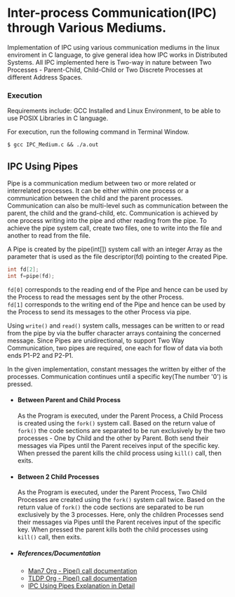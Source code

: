 # Inter-process Communication(IPC) through Various Mediums.
Implementation of IPC using various communication mediums in the linux enviroment in C language, to give general idea how IPC works in Distributed Systems. 
All IPC implemented here is Two-way in nature between Two Processes - Parent-Child, Child-Child or Two Discrete Processes at different Address Spaces.

### Execution
Requirements include: GCC Installed and Linux Environment, to be able to use POSIX Libraries in C language. 

For execution, run the following command in Terminal Window.
```
$ gcc IPC_Medium.c && ./a.out
```
## IPC Using Pipes
Pipe is a communication medium between two or more related or interrelated processes. It can be either within one process or a communication between the child and the parent processes. Communication can also be multi-level such as communication between the parent, the child and the grand-child, etc. Communication is achieved by one process writing into the pipe and other reading from the pipe. To achieve the pipe system call, create two files, one to write into the file and another to read from the file.

A Pipe is created by the pipe(int[]) system call with an integer Array as the parameter that is used as the file descriptor(fd) pointing to the created Pipe.
```c
int fd[2];
int f=pipe(fd);
```
```fd[0]``` corresponds to the reading end of the Pipe and hence can be used by the Process to read the messages sent by the other Process.  
```fd[1]``` corresponds to the writing end of the Pipe and hence can be used by the Process to send its messages to the other Process via pipe.


Using ```write()``` and ```read()``` system calls, messages can be written to or read from the pipe by via the buffer character arrays containing the concerned message.
Since Pipes are unidirectional, to support Two Way Communication, two pipes are required, one each for flow of data via both ends P1-P2 and P2-P1.

In the given implementation, constant messages the written by either of the processes. Communication continues until a specific key(The number '0') is pressed. 
- #### Between Parent and Child Process
  As the Program is executed, under the Parent Process, a Child Process is created using the ```fork()``` system call. Based on the return value of ```fork()``` the code sections are separated to be run exclusively by the two processes - One by Child and the other by Parent. Both send their messages via Pipes until the Parent receives input of the specific key. When pressed the parent kills the child process using ```kill()``` call, then exits.
- #### Between 2 Child Processes
  As the Program is executed, under the Parent Process, Two Child Processes are created using the ```fork()``` system call twice. Based on the return value of ```fork()``` the code sections are separated to be run exclusively by the 3 processes. Here, only the children Processes send their messages via Pipes until the Parent receives input of the specific key. When pressed the parent kills both the child processes using ```kill()``` call, then exits.
- ##### References/Documentation
  - [Man7 Org - Pipe() call documentation](https://man7.org/linux/man-pages/man2/pipe.2.html)  
  - [TLDP Org - Pipe() call documentation](https://tldp.org/LDP/lpg/node11.html)  
  - [IPC Using Pipes Explanation in Detail](https://www.tutorialspoint.com/inter_process_communication/inter_process_communication_pipes.htm)

